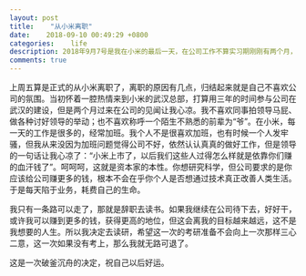 ```yaml
---
layout: post
title:    "从小米离职"
date:    2018-09-10 00:49:29 +0800
categories:    life
description: 2018年9月7号是我在小米的最后一天，在公司工作不算实习期刚刚有两个月，现在说一说辞职的想法
comments: true
---
```


上周五算是正式的从小米离职了，离职的原因有几点，归结起来就是自己不喜欢公司的氛围。当初怀着一腔热情来到小米的武汉总部，打算用三年的时间参与公司在武汉的建设，但是两个月过来在公司的见闻让我心凉。我不喜欢同事拍领导马屁、做各种讨好领导的举动；也不喜欢称呼一个陌生不熟悉的前辈为“爷”。在小米，每一天的工作是很多的，经常加班。我个人不是很喜欢加班，也有时候一个人发牢骚，但我从来没因为加班问题觉得公司不好，依然认认真真的做好工作，但是领导的一句话让我心凉了：“小米上市了，以后我们这些人过得怎么样就是依靠你们赚的血汗钱了”。呵呵呵，这就是资本家的本性。你想研究科学，但公司要求的是你应该给公司赚更多的钱，根本不会在乎你个人是否想通过技术真正改善人类生活。于是每天陷于业务，耗费自己的生命。



我只有一条路可以走了，那就是辞职去读书。如果我继续在公司待下去，好好干，或许我可以赚到更多的钱，获得更高的地位，但这会离我的目标越来越远，这不是我想要的人生。所以我决定去读研，希望这一次的考研准备不会向上一次那样三心二意，这一次如果没有考上，那么我就无路可退了。



这是一次破釜沉舟的决定，祝自己以后好运。

